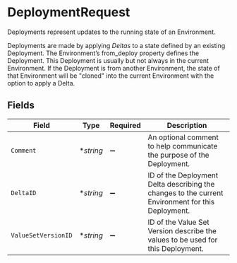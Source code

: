 # DeploymentRequest

Deployments represent updates to the running state of an Environment.

Deployments are made by applying _Deltas_ to a state defined by an existing Deployment. The Environment’s from_deploy property defines the Deployment. This Deployment is usually but not always in the current Environment. If the Deployment is from another Environment, the state of that Environment will be "cloned" into the current Environment with the option to apply a Delta.


## Fields

| Field                                                                                             | Type                                                                                              | Required                                                                                          | Description                                                                                       |
| ------------------------------------------------------------------------------------------------- | ------------------------------------------------------------------------------------------------- | ------------------------------------------------------------------------------------------------- | ------------------------------------------------------------------------------------------------- |
| `Comment`                                                                                         | **string*                                                                                         | :heavy_minus_sign:                                                                                | An optional comment to help communicate the purpose of the Deployment.                            |
| `DeltaID`                                                                                         | **string*                                                                                         | :heavy_minus_sign:                                                                                | ID of the Deployment Delta describing the changes to the current Environment for this Deployment. |
| `ValueSetVersionID`                                                                               | **string*                                                                                         | :heavy_minus_sign:                                                                                | ID of the Value Set Version describe the values to be used for this Deployment.                   |
